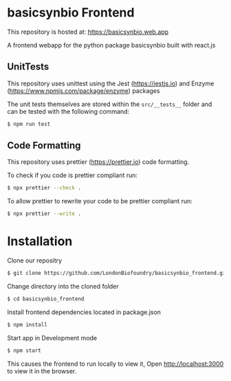 # basicsynbio Frontend

This repository is hosted at: https://basicsynbio.web.app

A frontend webapp for the python package basicsynbio built with react.js

## UnitTests

This repository uses unittest using the Jest (https://jestjs.io) and Enzyme (https://www.npmjs.com/package/enzyme) packages

The unit tests themselves are stored within the `src/__tests__` folder and can be tested with the following command:

```bash
$ npm run test
```



## Code Formatting

This repository uses prettier (https://prettier.io) code formatting.

To check if you code is prettier compliant run:

```bash
$ npx prettier --check .
```

To allow prettier to rewrite your code to be prettier compliant run:

```bash
$ npx prettier --write .
```

# Installation

Clone our repositry

```bash
$ git clone https://github.com/LondonBiofoundry/basicsynbio_frontend.git
```

Change directory into the cloned folder

```bash
$ cd basicsynbio_frontend
```

Install frontend dependencies located in package.json

```bash
$ npm install
```

Start app in Development mode

```bash
$ npm start
```

This causes the frontend to run locally to view it, Open [http://localhost:3000](http://localhost:3000) to view it in the browser.
